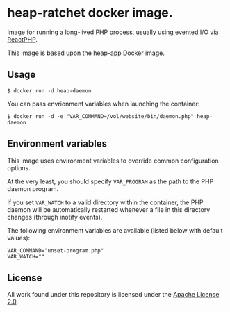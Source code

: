 # heap-ratchet docker image.

Image for running a long-lived PHP process, usually using evented I/O via
[ReactPHP](http://reactphp.org/).

This image is based upon the heap-app Docker image.

## Usage

```
$ docker run -d heap-daemon
```

You can pass envrionment variables when launching the container:
```
$ docker run -d -e "VAR_COMMAND=/vol/website/bin/daemon.php" heap-daemon
```

## Environment variables

This image uses environment variables to override common configuration options.

At the very least, you should specify `VAR_PROGRAM` as the path to the PHP
daemon program.

If you set `VAR_WATCH` to a valid directory within the container, the PHP
daemon will be automatically restarted whenever a file in this directory
changes (through inotify events).

The following environment variables are available (listed below with default values):

```
VAR_COMMAND="unset-program.php"
VAR_WATCH="" 
```

## License

All work found under this repository is licensed under the [Apache
License 2.0](LICENSE).

